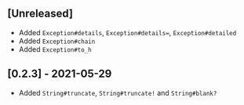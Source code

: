 ## [Unreleased]

- Added `Exception#details`, `Exception#details=`, `Exception#detailed`
- Added `Exception#chain`
- Added `Exception#to_h`

## [0.2.3] - 2021-05-29

- Added `String#truncate`, `String#truncate!` and `String#blank?`
